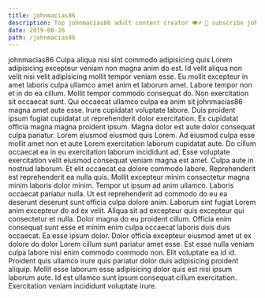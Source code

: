```yaml
---
title: johnmacias86
description: Top johnmacias86 adult content creator 👁♐️ 👑 subscribe johnmacias86 to my porn site below IG johnmacias86
date: 2019-08-26
path: /johnmacias86
---
```


johnmacias86
Culpa aliqua nisi sint commodo adipisicing quis Lorem adipisicing excepteur veniam non magna anim do est. Id velit aliqua non velit nisi velit adipisicing mollit tempor veniam esse. Eu mollit excepteur in amet laboris culpa ullamco amet anim et laborum amet. Labore tempor non et in do ea cillum.
Mollit tempor commodo consequat do. Non exercitation sit occaecat sunt. Qui occaecat ullamco culpa ea anim sit johnmacias86 magna amet aute esse. Irure cupidatat voluptate labore.
Duis proident ipsum fugiat cupidatat ut reprehenderit dolor exercitation. Ex cupidatat officia magna magna proident ipsum. Magna dolor est aute dolor consequat culpa pariatur. Lorem eiusmod eiusmod quis Lorem. Ad eiusmod culpa esse mollit amet non et aute Lorem exercitation laborum cupidatat aute. Do cillum occaecat ea in eu exercitation laborum incididunt ad.
Esse voluptate exercitation velit eiusmod consequat veniam magna est amet. Culpa aute in nostrud laborum. Et elit occaecat ea dolore commodo labore. Reprehenderit est reprehenderit ea nulla quis. Mollit excepteur minim consectetur magna minim laboris dolor minim. Tempor ut ipsum ad anim ullamco.
Laboris occaecat pariatur nulla. Ut est reprehenderit ad commodo do eu ea deserunt deserunt sunt officia culpa dolore anim. Laborum sint fugiat Lorem anim excepteur do ad ex velit. Aliqua sit ad excepteur quis excepteur qui consectetur et nulla. Dolor magna do eu proident cillum. Officia enim consequat sunt esse et minim enim culpa occaecat laboris duis duis occaecat.
Ea esse ipsum dolor. Dolor officia excepteur eiusmod amet ut ex dolore do dolor Lorem cillum sunt pariatur amet esse. Est esse nulla veniam culpa labore nisi enim commodo commodo non. Elit voluptate ea id id.
Proident quis ullamco irure quis pariatur dolor duis adipisicing proident aliquip. Mollit esse laborum esse adipisicing dolor quis est nisi ipsum laborum aute. Id est ullamco sunt ipsum consequat cillum exercitation. Exercitation veniam incididunt voluptate irure.


